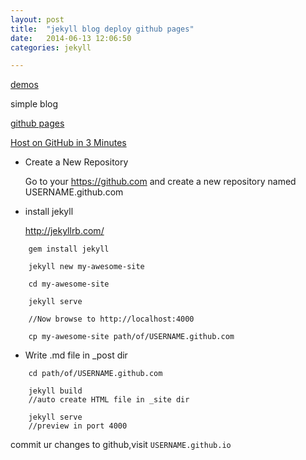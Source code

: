 ```yaml
---
layout: post
title:  "jekyll blog deploy github pages"
date:   2014-06-13 12:06:50
categories: jekyll

---
```

[demos](https://github.com/jekyll/jekyll/wiki/Sites)

simple blog

[github pages](https://pages.github.com/)

[Host on GitHub in 3 Minutes](http://jekyllbootstrap.com/usage/jekyll-quick-start.html?#)


* Create a New Repository

	Go to your https://github.com and create a new repository named USERNAME.github.com


* install jekyll

	http://jekyllrb.com/
	
```
	gem install jekyll
	
	jekyll new my-awesome-site
	
	cd my-awesome-site
	
	jekyll serve
	
	//Now browse to http://localhost:4000
	
	cp my-awesome-site path/of/USERNAME.github.com 
```

* Write .md file in _post dir
	
```
	cd path/of/USERNAME.github.com 
	
	jekyll build
	//auto create HTML file in _site dir 
	
	jekyll serve 
	//preview in port 4000
```

commit ur changes to github,visit `USERNAME.github.io`

